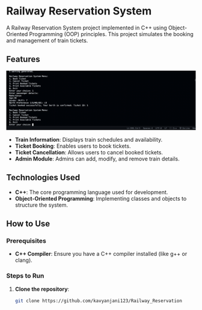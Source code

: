 # Railway Reservation System

A Railway Reservation System project implemented in C++ using Object-Oriented Programming (OOP) principles. This project simulates the booking and management of train tickets.

## Features
![Output Screenshot](https://github.com/kavyanjani123/Railway_Reservation/blob/main/output.png?raw=true)

- **Train Information**: Displays train schedules and availability.
- **Ticket Booking**: Enables users to book tickets.
- **Ticket Cancellation**: Allows users to cancel booked tickets.
- **Admin Module**: Admins can add, modify, and remove train details.

## Technologies Used

- **C++**: The core programming language used for development.
- **Object-Oriented Programming**: Implementing classes and objects to structure the system.

## How to Use

### Prerequisites

- **C++ Compiler**: Ensure you have a C++ compiler installed (like g++ or clang).

### Steps to Run

1. **Clone the repository**:
   ```bash
   git clone https://github.com/kavyanjani123/Railway_Reservation
